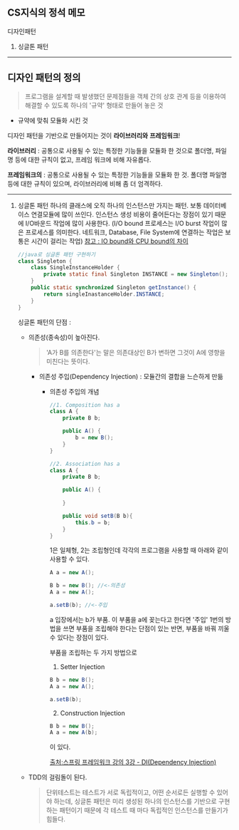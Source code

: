 CS지식의 정석 메모
--- 
디자인패턴
   1. 싱글톤 패턴
-----
디자인 패턴의 정의
---
> 프로그램을 설계할 때 발생했던 문제점들을 객체 간의 상호 관계 등을 이용하여 해결할 수 있도록 하나의 '규약' 형태로 만들어 놓은 것

* 규약에 맞춰 모듈화 시킨 것

디자인 패턴을 기반으로 만들어지는 것이 **라이브러리와** **프레임워크**!

**라이브러리** : 
공통으로 사용될 수 있는 특정한 기능들을 모듈화 한 것으로 폴더명, 파일명 등에 대한 규칙이 없고, 프레임 워크에 비해 자유롭다.

**프레임워크의** : 
공통으로 사용될 수 있는 특정한 기능들을 모듈화 한 것. 폴더명 파일명 등에 대한 규칙이 있으며, 라이브러리에 비해 좀 더 엄격하다.

----

1. 싱글톤 패턴 
하나의 클래스에 오직 하나의 인스턴스만 가지는 패턴. 보통 데이터베이스 연결모듈에 많이 쓰인다.
인스턴스 생성 비용이 줄어든다는 장점이 있기 때문에 I/O바운드 작업에 많이 사용한다. 
(I/O bound 프로세스는 I/O burst 작업이 많은 프로세스를 의미한다. 네트워크, Database, File System에 연결하는 작업은 보통은 시간이 걸리는 작업)
[참고 : IO bound와 CPU bound의 차이](https://blog.naver.com/ding-dong/222623232879)

    ```java
    //java로 싱글톤 패턴 구현하기 
    class Singleton {
        class SingleInstanceHolder {
            private static final Singleton INSTANCE = new Singleton();
        }
        public static synchronized Singleton getInstance() {
            return singleInastanceHolder.INSTANCE;
        }
    }
    ```
    싱글톤 패턴의 단점 :
    * 의존성(종속성)이 높아진다.
        > 'A가 B를 의존한다'는 말은 의존대상인 B가 변하면 그것이 A에 영향을 미친다는 뜻이다.
        * 의존성 주입(Dependency Injection) : 모듈간의 결합을 느슨하게 만듦
          * 의존성 주입의 개념
            ```java
            //1. Composition has a
            class A {
                private B b;

                public A() {
                    b = new B();
                }
            }
            ```
            ```java
            //2. Association has a
            class A {
                private B b;

                public A() {
                    
                }

                public void setB(B b){
                    this.b = b;
                }
            }
            ```
            1은 일체형, 2는 조립형인데 각각의 프로그램을 사용할 때 아래와 같이 사용할 수 있다.
            ```java
            A a = new A();
            ```
            ```java
            B b = new B(); //<-의존성
            A a = new A();

            a.setB(b); //<-주입 
            ```
            a 입장에서는 b가 부품. 이 부품을 a에 꽂는다고 한다면 '주입'
            1번의 방법을 쓰면 부품을 조립해야 한다는 단점이 있는 반면, 부품을 바꿔 끼울 수 있다는 장점이 있다.

            부품을 조립하는 두 가지 방법으로
            1. Setter Injection
            ```java
            B b = new B();
            A a = new A();

            a.setB(b);
            ```
            2. Construction Injection
            ```java
            B b = new B();
            A a = new A(b);
            ```
            이 있다.

            [출처:스프링 프레임워크 강의 3강 - DI(Dependency Injection)](https://www.youtube.com/watch?v=WjsDN_aFfyw)

    * TDD의 걸림돌이 된다. 
        > 단위테스트는 테스트가 서로 독립적이고, 어떤 순서로든 실행할 수 있어야 하는데, 싱글톤 패턴은 미리 생성된 하나의 인스턴스를 기반으로 구현하는 패턴이기 때문에 각 테스트 때 마다 독립적인 인스턴스를 만들기가 힘들다.